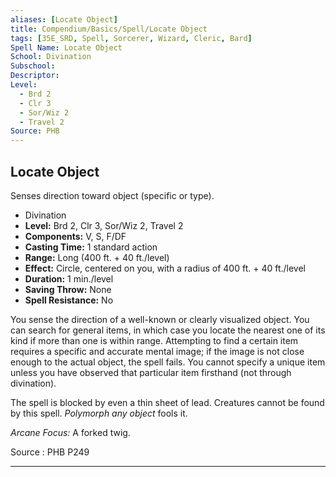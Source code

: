 ```yaml
---
aliases: [Locate Object]
title: Compendium/Basics/Spell/Locate Object
tags: [35E_SRD, Spell, Sorcerer, Wizard, Cleric, Bard]
Spell Name: Locate Object
School: Divination
Subschool: 
Descriptor: 
Level:
  - Brd 2
  - Clr 3
  - Sor/Wiz 2
  - Travel 2
Source: PHB
---
```



## Locate Object

Senses direction toward object (specific or type).

*   Divination
*   **Level:** Brd 2, Clr 3, Sor/Wiz 2, Travel 2
*   **Components:** V, S, F/DF
*   **Casting Time:** 1 standard action
*   **Range:** Long (400 ft. + 40 ft./level)
*   **Effect:** Circle, centered on you, with a radius of 400 ft. + 40 ft./level
*   **Duration:** 1 min./level
*   **Saving Throw:** None
*   **Spell Resistance:** No

<p>You sense the direction of a well-known or clearly visualized object. You can search for general items, in which case you locate the nearest one of its kind if more than one is within range. Attempting to find a certain item requires a specific and accurate mental image; if the image is not close enough to the actual object, the spell fails. You cannot specify a unique item unless you have observed that particular item firsthand (not through divination).</p><p>The spell is blocked by even a thin sheet of lead. Creatures cannot be found by this spell. <i>Polymorph any object</i> fools it.</p><p><i>Arcane Focus:</i> A forked twig.</p>

Source : PHB P249

---
